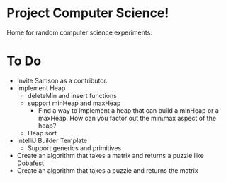 Project Computer Science!
===============

Home for random computer science experiments.


# To Do

* Invite Samson as a contributor.
* Implement Heap
  * deleteMin and insert functions
  * support minHeap and maxHeap
     * Find a way to implement a heap that can build a minHeap or a maxHeap. How can you factor out the min\max aspect of the heap?
  * Heap sort
* IntelliJ Builder Template
  * Support generics and primitives
* Create an algorithm that takes a matrix and returns a puzzle like Dobafest
* Create an algorithm that takes a puzzle and returns the matrix

